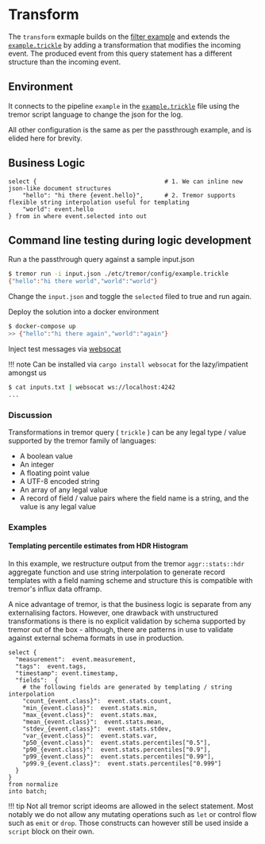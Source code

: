 # Transform

The `transform` exmaple builds on the [filter example](../01_filter/README.md) and extends the [`example.trickle`](etc/tremor/config/example.trickle) by adding a transformation that modifies the incoming event. The produced event from this query statement has a different structure than the incoming event.

## Environment

It connects to the pipeline `example` in the [`example.trickle`](etc/tremor/config/example.trickle) file using the tremor script language to change the json for the log.

All other configuration is the same as per the passthrough example, and is elided here for brevity.

## Business Logic

```trickle
select {                                    # 1. We can inline new json-like document structures
    "hello": "hi there {event.hello}",      # 2. Tremor supports flexible string interpolation useful for templating
    "world": event.hello
} from in where event.selected into out
```

## Command line testing during logic development

Run a the passthrough query against a sample input.json

```bash
$ tremor run -i input.json ./etc/tremor/config/example.trickle
{"hello":"hi there world","world":"world"}
```

Change the `input.json` and toggle the `selected` filed to true and run again.

Deploy the solution into a docker environment

```bash
$ docker-compose up
>> {"hello":"hi there again","world":"again"}
```

Inject test messages via [websocat](https://github.com/vi/websocat)

!!! note
    Can be installed via `cargo install websocat` for the lazy/impatient amongst us

```bash
$ cat inputs.txt | websocat ws://localhost:4242
...
```

### Discussion

Transformations in tremor query ( `trickle` ) can be any legal type / value supported
by the tremor family of languages:

- A boolean value
- An integer
- A floating point value
- A UTF-8 encoded string
- An array of any legal value
- A record of field / value pairs where the field name is a string, and the value is any legal value

### Examples

#### Templating percentile estimates from HDR Histogram

In this example, we restructure output from the tremor `aggr::stats::hdr` aggregate function
and use string interpolation to generate record templates with a field naming scheme and
structure this is compatible with tremor's influx data offramp.

A nice advantage of tremor, is that the business logic is separate from any externalising
factors. However, one drawback with unstructured transformations is there is no
explicit validation by schema supported by tremor out of the box - although, there are
patterns in use to validate against external schema formats in use in production.

```trickle
select {
  "measurement":  event.measurement,
  "tags":  event.tags,
  "timestamp": event.timestamp,
  "fields":  {
    # the following fields are generated by templating / string interpolation
    "count_{event.class}":  event.stats.count,
    "min_{event.class}":  event.stats.min,
    "max_{event.class}":  event.stats.max,
    "mean_{event.class}":  event.stats.mean,
    "stdev_{event.class}":  event.stats.stdev,
    "var_{event.class}":  event.stats.var,
    "p50_{event.class}":  event.stats.percentiles["0.5"],
    "p90_{event.class}":  event.stats.percentiles["0.9"],
    "p99_{event.class}":  event.stats.percentiles["0.99"],
    "p99.9_{event.class}":  event.stats.percentiles["0.999"]
  }
}
from normalize
into batch;
```

!!! tip
    Not all tremor script ideoms are allowed in the select statement. Most notably we do not allow any mutating operations such as `let` or control flow such as `emit` or `drop`. Those constructs can however still be used inside a `script` block on their own.
